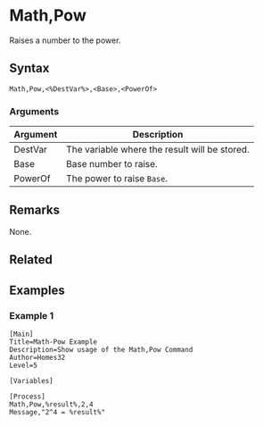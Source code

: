 # Math,Pow

Raises a number to the power.

## Syntax

```pebakery
Math,Pow,<%DestVar%>,<Base>,<PowerOf>
```

### Arguments

| Argument | Description |
| --- | --- |
| DestVar | The variable where the result will be stored. |
| Base | Base number to raise. |
| PowerOf | The power to raise `Base`. |

## Remarks

None.

## Related

## Examples

### Example 1

```pebakery
[Main]
Title=Math-Pow Example
Description=Show usage of the Math,Pow Command
Author=Homes32
Level=5

[Variables]

[Process]
Math,Pow,%result%,2,4
Message,"2^4 = %result%"
```